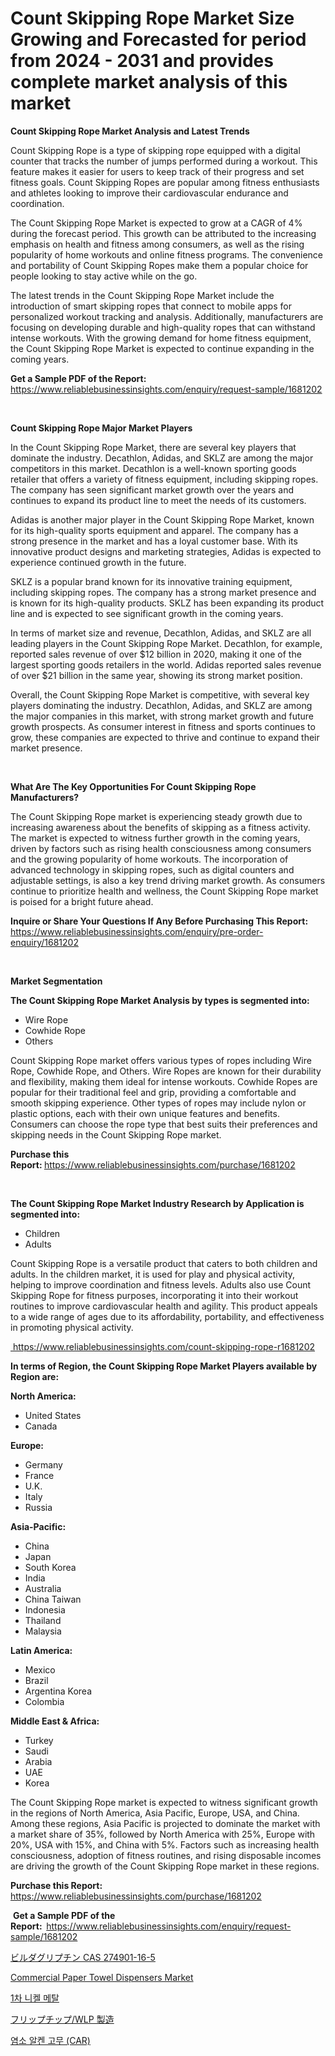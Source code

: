 <p><h1>Count Skipping Rope Market Size Growing and Forecasted for period from 2024 - 2031 and provides complete market analysis of this market</h1></p><p><strong>Count Skipping Rope Market Analysis and Latest Trends</strong></p>
<p><p>Count Skipping Rope is a type of skipping rope equipped with a digital counter that tracks the number of jumps performed during a workout. This feature makes it easier for users to keep track of their progress and set fitness goals. Count Skipping Ropes are popular among fitness enthusiasts and athletes looking to improve their cardiovascular endurance and coordination.</p><p>The Count Skipping Rope Market is expected to grow at a CAGR of 4% during the forecast period. This growth can be attributed to the increasing emphasis on health and fitness among consumers, as well as the rising popularity of home workouts and online fitness programs. The convenience and portability of Count Skipping Ropes make them a popular choice for people looking to stay active while on the go.</p><p>The latest trends in the Count Skipping Rope Market include the introduction of smart skipping ropes that connect to mobile apps for personalized workout tracking and analysis. Additionally, manufacturers are focusing on developing durable and high-quality ropes that can withstand intense workouts. With the growing demand for home fitness equipment, the Count Skipping Rope Market is expected to continue expanding in the coming years.</p></p>
<p><strong>Get a Sample PDF of the Report:&nbsp;</strong> <a href="https://www.reliablebusinessinsights.com/enquiry/request-sample/1681202">https://www.reliablebusinessinsights.com/enquiry/request-sample/1681202</a></p>
<p>&nbsp;</p>
<p><strong>Count Skipping Rope Major Market Players</strong></p>
<p><p>In the Count Skipping Rope Market, there are several key players that dominate the industry. Decathlon, Adidas, and SKLZ are among the major competitors in this market. Decathlon is a well-known sporting goods retailer that offers a variety of fitness equipment, including skipping ropes. The company has seen significant market growth over the years and continues to expand its product line to meet the needs of its customers.</p><p>Adidas is another major player in the Count Skipping Rope Market, known for its high-quality sports equipment and apparel. The company has a strong presence in the market and has a loyal customer base. With its innovative product designs and marketing strategies, Adidas is expected to experience continued growth in the future.</p><p>SKLZ is a popular brand known for its innovative training equipment, including skipping ropes. The company has a strong market presence and is known for its high-quality products. SKLZ has been expanding its product line and is expected to see significant growth in the coming years.</p><p>In terms of market size and revenue, Decathlon, Adidas, and SKLZ are all leading players in the Count Skipping Rope Market. Decathlon, for example, reported sales revenue of over $12 billion in 2020, making it one of the largest sporting goods retailers in the world. Adidas reported sales revenue of over $21 billion in the same year, showing its strong market position.</p><p>Overall, the Count Skipping Rope Market is competitive, with several key players dominating the industry. Decathlon, Adidas, and SKLZ are among the major companies in this market, with strong market growth and future growth prospects. As consumer interest in fitness and sports continues to grow, these companies are expected to thrive and continue to expand their market presence.</p></p>
<p>&nbsp;</p>
<p><strong>What Are The Key Opportunities For Count Skipping Rope Manufacturers?</strong></p>
<p><p>The Count Skipping Rope market is experiencing steady growth due to increasing awareness about the benefits of skipping as a fitness activity. The market is expected to witness further growth in the coming years, driven by factors such as rising health consciousness among consumers and the growing popularity of home workouts. The incorporation of advanced technology in skipping ropes, such as digital counters and adjustable settings, is also a key trend driving market growth. As consumers continue to prioritize health and wellness, the Count Skipping Rope market is poised for a bright future ahead.</p></p>
<p><strong>Inquire or Share Your Questions If Any Before Purchasing This Report:</strong> <a href="https://www.reliablebusinessinsights.com/enquiry/pre-order-enquiry/1681202">https://www.reliablebusinessinsights.com/enquiry/pre-order-enquiry/1681202</a></p>
<p>&nbsp;</p>
<p><strong>Market Segmentation</strong></p>
<p><strong>The Count Skipping Rope Market Analysis by types is segmented into:</strong></p>
<p><ul><li>Wire Rope</li><li>Cowhide Rope</li><li>Others</li></ul></p>
<p><p>Count Skipping Rope market offers various types of ropes including Wire Rope, Cowhide Rope, and Others. Wire Ropes are known for their durability and flexibility, making them ideal for intense workouts. Cowhide Ropes are popular for their traditional feel and grip, providing a comfortable and smooth skipping experience. Other types of ropes may include nylon or plastic options, each with their own unique features and benefits. Consumers can choose the rope type that best suits their preferences and skipping needs in the Count Skipping Rope market.</p></p>
<p><strong>Purchase this Report:&nbsp;</strong><a href="https://www.reliablebusinessinsights.com/purchase/1681202">https://www.reliablebusinessinsights.com/purchase/1681202</a></p>
<p>&nbsp;</p>
<p><strong>The Count Skipping Rope Market Industry Research by Application is segmented into:</strong></p>
<p><ul><li>Children</li><li>Adults</li></ul></p>
<p><p>Count Skipping Rope is a versatile product that caters to both children and adults. In the children market, it is used for play and physical activity, helping to improve coordination and fitness levels. Adults also use Count Skipping Rope for fitness purposes, incorporating it into their workout routines to improve cardiovascular health and agility. This product appeals to a wide range of ages due to its affordability, portability, and effectiveness in promoting physical activity.</p></p>
<p><a href="https://www.reliablebusinessinsights.com/count-skipping-rope-r1681202">&nbsp;https://www.reliablebusinessinsights.com/count-skipping-rope-r1681202</a></p>
<p><strong>In terms of Region, the Count Skipping Rope Market Players available by Region are:</strong></p>
<p>
    <p> <strong> North America: </strong>
        <ul>
            <li>United States</li>
            <li>Canada</li>
        </ul>
        </p> 
    <p> <strong> Europe: </strong>
        <ul>
            <li>Germany</li>
            <li>France</li>
            <li>U.K.</li>
            <li>Italy</li>
            <li>Russia</li>
        </ul>
        </p> 
    <p> <strong> Asia-Pacific: </strong>
        <ul>
            <li>China</li>
            <li>Japan</li>
            <li>South Korea</li>
            <li>India</li>
            <li>Australia</li>
            <li>China Taiwan</li>
            <li>Indonesia</li>
            <li>Thailand</li>
            <li>Malaysia</li>
        </ul>
        </p> 
    <p> <strong> Latin America: </strong>
        <ul>
            <li>Mexico</li>
            <li>Brazil</li>
            <li>Argentina Korea</li>
            <li>Colombia</li>
        </ul>
        </p> 
    <p> <strong> Middle East & Africa: </strong>
        <ul>
            <li>Turkey</li>
            <li>Saudi</li>
            <li>Arabia</li>
            <li>UAE</li>
            <li>Korea</li>
        </ul>
    </p>
    </p>
<p><p>The Count Skipping Rope market is expected to witness significant growth in the regions of North America, Asia Pacific, Europe, USA, and China. Among these regions, Asia Pacific is projected to dominate the market with a market share of 35%, followed by North America with 25%, Europe with 20%, USA with 15%, and China with 5%. Factors such as increasing health consciousness, adoption of fitness routines, and rising disposable incomes are driving the growth of the Count Skipping Rope market in these regions.</p></p>
<p><strong>Purchase this Report: </strong><a href="https://www.reliablebusinessinsights.com/purchase/1681202">https://www.reliablebusinessinsights.com/purchase/1681202</a></p>
<p>&nbsp;<strong>Get a Sample PDF of the Report:&nbsp;&nbsp;</strong><a href="https://www.reliablebusinessinsights.com/enquiry/request-sample/1681202">https://www.reliablebusinessinsights.com/enquiry/request-sample/1681202</a></p>
<p><strong></strong></p>
<p><p><a href="https://github.com/oafhukehf4709715/Market-Research-Report-List-2/blob/main/1926770143110.md">ビルダグリプチン CAS 274901-16-5</a></p><p><a href="https://github.com/wrwgzwbr35/Market-Research-Report-List-1/blob/main/commercial-paper-towel-dispensers-market.md">Commercial Paper Towel Dispensers Market</a></p><p><a href="https://github.com/courtney23pratt/Market-Research-Report-List-1/blob/main/8863321150856.md">1차 니켈 메탈</a></p><p><a href="https://github.com/dzy793153605/Market-Research-Report-List-2/blob/main/5486160143111.md">フリップチップ/WLP 製造</a></p><p><a href="https://medium.com/@dayanarunolfsdottir/%EC%97%BC%EC%86%8C-%EC%95%8C%EC%BC%80%EC%9D%B8-%EA%B3%A0%EB%AC%B4-car-%EC%8B%9C%EC%9E%A5-%EA%B7%9C%EB%AA%A8-%EB%B0%8F-%EC%A0%90%EC%9C%A0%EC%9C%A8-%EB%B6%84%EC%84%9D-%EC%84%B1%EC%9E%A5-%EB%8F%99%ED%96%A5-%EB%B0%8F-%EC%98%88%EC%B8%A1-2024-2031-15b4c245c1ec">염소 알켄 고무 (CAR)</a></p></p>